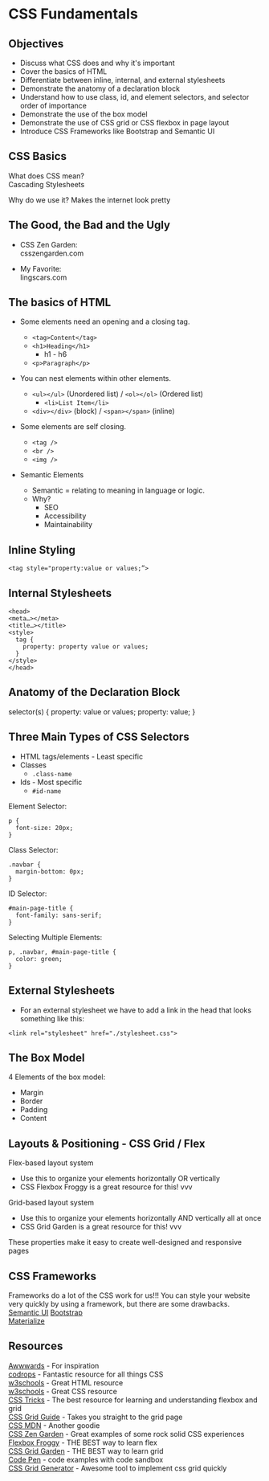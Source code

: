 # CSS Fundamentals

## Objectives

- Discuss what CSS does and why it's important
- Cover the basics of HTML
- Differentiate between inline, internal, and external stylesheets
- Demonstrate the anatomy of a declaration block
- Understand how to use class, id, and element selectors, and selector order of importance
- Demonstrate the use of the box model
- Demonstrate the use of CSS grid or CSS flexbox in page layout
- Introduce CSS Frameworks like Bootstrap and Semantic UI

## CSS Basics

What does CSS mean?  
Cascading Stylesheets

Why do we use it?
Makes the internet look pretty

## The Good, the Bad and the Ugly

- CSS Zen Garden:  
  csszengarden.com

- My Favorite:  
  lingscars.com

## The basics of HTML

- Some elements need an opening and a closing tag.
  - `<tag>Content</tag>`
  - `<h1>Heading</h1>`
    - h1 - h6
  - `<p>Paragraph</p>`
- You can nest elements within other elements.
  - `<ul></ul>` (Unordered list) / `<ol></ol>` (Ordered list)
    - `<li>List Item</li>`
  - `<div></div>` (block) / `<span></span>` (inline)
- Some elements are self closing.
  - `<tag />`
  - `<br />`
  - `<img />`

- Semantic Elements
  - Semantic = relating to meaning in language or logic.
  - Why?
    - SEO
    - Accessibility
    - Maintainability


## Inline Styling

```
<tag style="property:value or values;”>
```

## Internal Stylesheets

```
<head>
<meta…></meta>
<title…></title>
<style>
  tag {
    property: property value or values;
  }
</style>
</head>
```

## Anatomy of the Declaration Block

selector(s) { <!--rule set-->
property: value or values; <!--declaration-->
property: value; <!--declaration-->
}

## Three Main Types of CSS Selectors

- HTML tags/elements - Least specific
- Classes
  - `.class-name`
- Ids - Most specific
  - `#id-name`

Element Selector:

```
p {
  font-size: 20px;
}
```

Class Selector:

```
.navbar {
  margin-bottom: 0px;
}
```

ID Selector:

```
#main-page-title {
  font-family: sans-serif;
}
```

Selecting Multiple Elements:

```
p, .navbar, #main-page-title {
  color: green;
}
```

## External Stylesheets

- For an external stylesheet we have to add a link in the head that looks something like this:

```
<link rel="stylesheet" href="./stylesheet.css">
```

## The Box Model

4 Elements of the box model:

- Margin
- Border
- Padding
- Content

## Layouts & Positioning - CSS Grid / Flex

Flex-based layout system

- Use this to organize your elements horizontally OR vertically
- CSS Flexbox Froggy is a great resource for this! vvv

Grid-based layout system

- Use this to organize your elements horizontally AND vertically all at once
- CSS Grid Garden is a great resource for this! vvv

These properties make it easy to create well-designed and responsive pages

## CSS Frameworks

Frameworks do a lot of the CSS work for us!!!
You can style your website very quickly by using a framework, but there are some drawbacks.  
[Semantic UI](https://semantic-ui.com/)
[Bootstrap](https://getbootstrap.com/)  
[Materialize](https://materializecss.com/)

## Resources

[Awwwards](https://www.awwwards.com/) - For inspiration  
[codrops](https://tympanus.net/codrops/css_reference/) - Fantastic resource for all things CSS  
[w3schools](https://www.w3schools.com/html/default.asp) - Great HTML resource  
[w3schools](https://www.w3schools.com/html/html_elements.asp) - Great CSS resource  
[CSS Tricks](https://css-tricks.com/) - The best resource for learning and understanding flexbox and grid  
[CSS Grid Guide](https://css-tricks.com/snippets/css/complete-guide-grid/) - Takes you straight to the grid page  
[CSS MDN](https://developer.mozilla.org/en-US/docs/Web/CSS) - Another goodie  
[CSS Zen Garden](http://www.csszengarden.com/) - Great examples of some rock solid CSS experiences  
[Flexbox Froggy](https://flexboxfroggy.com/) - THE BEST way to learn flex  
[CSS Grid Garden](http://cssgridgarden.com/) - THE BEST way to learn grid  
[Code Pen](https://codepen.io/) - code examples with code sandbox  
[CSS Grid Generator](https://cssgrid-generator.netlify.app/) - Awesome tool to implement css grid quickly 
